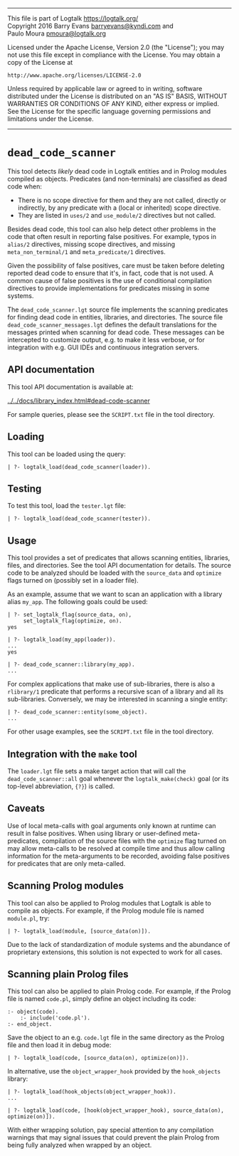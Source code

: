 ________________________________________________________________________

This file is part of Logtalk <https://logtalk.org/>  
Copyright 2016 Barry Evans <barryevans@kyndi.com> and  
Paulo Moura <pmoura@logtalk.org>

Licensed under the Apache License, Version 2.0 (the "License");
you may not use this file except in compliance with the License.
You may obtain a copy of the License at

    http://www.apache.org/licenses/LICENSE-2.0

Unless required by applicable law or agreed to in writing, software
distributed under the License is distributed on an "AS IS" BASIS,
WITHOUT WARRANTIES OR CONDITIONS OF ANY KIND, either express or implied.
See the License for the specific language governing permissions and
limitations under the License.
________________________________________________________________________


`dead_code_scanner`
===================

This tool detects *likely* dead code in Logtalk entities and in Prolog modules
compiled as objects. Predicates (and non-terminals) are classified as dead code
when:

- There is no scope directive for them and they are not called, directly or
indirectly, by any predicate with a (local or inherited) scope directive.
- They are listed in `uses/2` and `use_module/2` directives but not called.

Besides dead code, this tool can also help detect other problems in the code
that often result in reporting false positives. For example, typos in `alias/2`
directives, missing scope directives, and missing `meta_non_terminal/1` and
`meta_predicate/1` directives.

Given the possibility of false positives, care must be taken before deleting
reported dead code to ensure that it's, in fact, code that is not used.
A common cause of false positives is the use of conditional compilation
directives to provide implementations for predicates missing in some systems.

The `dead_code_scanner.lgt` source file implements the scanning predicates for
finding dead code in entities, libraries, and directories. The source file
`dead_code_scanner_messages.lgt` defines the default translations for the
messages printed when scanning for dead code. These messages can be intercepted
to customize output, e.g. to make it less verbose, or for integration with e.g.
GUI IDEs and continuous integration servers.


API documentation
-----------------

This tool API documentation is available at:

[../../docs/library_index.html#dead-code-scanner](../../docs/library_index.html#dead-code-scanner)

For sample queries, please see the `SCRIPT.txt` file in the tool directory.


Loading
-------

This tool can be loaded using the query:

	| ?- logtalk_load(dead_code_scanner(loader)).


Testing
-------

To test this tool, load the `tester.lgt` file:

	| ?- logtalk_load(dead_code_scanner(tester)).


Usage
-----

This tool provides a set of predicates that allows scanning entities,
libraries, files, and directories. See the tool API documentation for
details. The source code to be analyzed should be loaded with the
`source_data` and `optimize` flags turned on (possibly set in a loader
file).

As an example, assume that we want to scan an application with a library
alias `my_app`. The following goals could be used:

	| ?- set_logtalk_flag(source_data, on),
	     set_logtalk_flag(optimize, on).
	yes

	| ?- logtalk_load(my_app(loader)).
	...
	yes

	| ?- dead_code_scanner::library(my_app).
	...

For complex applications that make use of sub-libraries, there is also a
`rlibrary/1` predicate that performs a recursive scan of a library and all
its sub-libraries. Conversely, we may be interested in scanning a single
entity:

	| ?- dead_code_scanner::entity(some_object).
	...

For other usage examples, see the `SCRIPT.txt` file in the tool directory.


Integration with the `make` tool
--------------------------------

The `loader.lgt` file sets a make target action that will call the
`dead_code_scanner::all` goal whenever the `logtalk_make(check)` goal
(or its top-level abbreviation, `{?}`) is called.


Caveats
-------

Use of local meta-calls with goal arguments only known at runtime can result
in false positives. When using library or user-defined meta-predicates,
compilation of the source files with the `optimize` flag turned on may allow
meta-calls to be resolved at compile time and thus allow calling information
for the meta-arguments to be recorded, avoiding false positives for predicates
that are only meta-called.


Scanning Prolog modules
-----------------------

This tool can also be applied to Prolog modules that Logtalk is able to compile
as objects. For example, if the Prolog module file is named `module.pl`, try:

	| ?- logtalk_load(module, [source_data(on)]).

Due to the lack of standardization of module systems and the abundance of
proprietary extensions, this solution is not expected to work for all cases.


Scanning plain Prolog files
---------------------------

This tool can also be applied to plain Prolog code. For example, if the Prolog
file is named `code.pl`, simply define an object including its code:

	:- object(code).
		:- include('code.pl').
	:- end_object.

Save the object to an e.g. `code.lgt` file in the same directory as the
Prolog file and then load it in debug mode:

	| ?- logtalk_load(code, [source_data(on), optimize(on)]).

In alternative, use the `object_wrapper_hook` provided by the `hook_objects`
library:

	| ?- logtalk_load(hook_objects(object_wrapper_hook)).
	...

	| ?- logtalk_load(code, [hook(object_wrapper_hook), source_data(on), optimize(on)]).

With either wrapping solution, pay special attention to any compilation
warnings that may signal issues that could prevent the plain Prolog from
being fully analyzed when wrapped by an object.
